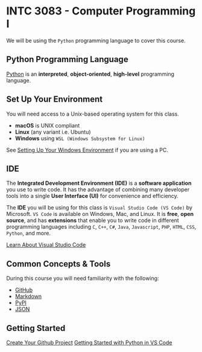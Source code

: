 # INTC 3083 - Computer Programming I

We will be using the `Python` programming language to cover this course.

## Python Programming Language

[Python](https://www.python.org/) is an **interpreted**, **object-oriented**, **high-level** programming language.

## Set Up Your Environment

You will need access to a Unix-based operating system for this class.
- **macOS** is UNIX compliant
- **Linux** (any variant i.e. Ubuntu)
- **Windows** using `WSL (Windows Subsystem for Linux)`

See [Setting Up Your Windows Environment](doc/windows.md) if you are using a PC.

## IDE
The **Integrated Development Environment (IDE)** is a **software application** you use to write code. It has the advantage of combining many developer tools into a single **User Interface (UI)** for convenience and efficiency.

The **IDE** you will be using for this class is `Visual Studio Code (VS Code)` by Microsoft. `VS Code` is available on Windows, Mac, and Linux. It is **free**, **open source**, and has **extensions** that enable you to write code in different programming languages including `C`, `C++`, `C#`, `Java`, `Javascript`, `PHP`, `HTML`, `CSS`, `Python`, and more.

[Learn About Visual Studio Code](https://code.visualstudio.com/)

## Common Concepts & Tools
During this course you will need familiarity with the following:

- [GitHub](https://github.com/)
- [Markdown](https://guides.github.com/features/mastering-markdown/)
- [PyPI](https://pypi.org/project/pip/)
- [JSON](https://www.programiz.com/python-programming/json)

## Getting Started

[Create Your Github Project](doc/github.md)
[Getting Started with Python in VS Code](https://code.visualstudio.com/docs/python/python-tutorial)
